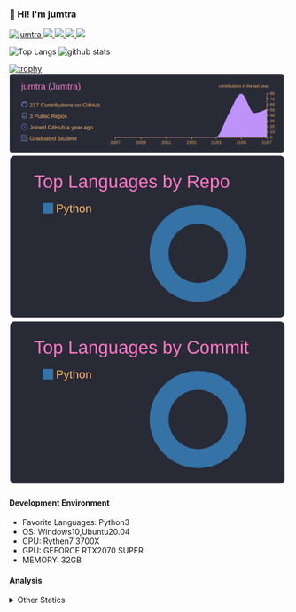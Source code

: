 ### 👋 Hi! I'm jumtra
<p align="left"> 
  <a href="https://github.com/jumtra/jumtra/">
    <img src="https://komarev.com/ghpvc/?username=jumtra" alt="jumtra" />
  </a>
  <a href="http://twitter.com/Jumtra1">
    <img height="20" src="https://img.shields.io/twitter/follow/Jumtra1?label=Twitter&logo=twitter&style=flat" />
  </a>
  <a href="https://github.com/jumtra">
    <img height="20" src="https://img.shields.io/github/followers/jumtra?label=follow&logo=github&style=flat" />
  </a>
  <a href="http://qiita.com/Jumtra">
    <img height="20" src="https://qiita-badge.apiapi.app/s/Jumtra/posts.svg" />
  </a>
  <a href="http://qiita.com/Jumtra">
    <img height="20" src="https://qiita-badge.apiapi.app/s/Jumtra/contributions.svg" />
  </a>
</p>

<p align="left"> 
  <img alt="Top Langs" height="150px" src="https://github-readme-stats.vercel.app/api/top-langs/?username=jumtra&layout=compact&count_private=true&show_icons=true&show_icons=true&theme=onedark" />
  <img alt="github stats" height="150px" src="https://github-readme-stats.vercel.app/api?username=jumtra&count_private=true&show_icons=true&show_icons=true&theme=onedark" />
</p>

[![trophy](https://github-profile-trophy.vercel.app/?username=jumtra&theme=gruvbox)](https://github.com/ryo-ma/github-profile-trophy)
[![](https://raw.githubusercontent.com/jumtra/jumtra/master/profile-summary-card-output/dracula/0-profile-details.svg)](https://github.com/vn7n24fzkq/github-profile-summary-cards)
[![](https://raw.githubusercontent.com/jumtra/jumtra/master/profile-summary-card-output/dracula/1-repos-per-language.svg)](https://github.com/vn7n24fzkq/github-profile-summary-cards)
[![](https://raw.githubusercontent.com/jumtra/jumtra/master/profile-summary-card-output/dracula/2-most-commit-language.svg)](https://github.com/vn7n24fzkq/github-profile-summary-cards)


#### Development Environment

- Favorite Languages: Python3
- OS: Windows10,Ubuntu20.04
- CPU: Rythen7 3700X
- GPU: GEFORCE RTX2070 SUPER
- MEMORY: 32GB

#### Analysis
<details>
  <summary>Other Statics</summary>
<!--START_SECTION:waka-->
![Profile Views](http://img.shields.io/badge/Profile%20Views-274-blue)

**🐱 My Github Data** 

> 🏆 31 Contributions in the Year 2021
 > 
> 📦 341.0 kB Used in Github's Storage 
 > 
> 💼 Opted to Hire
 > 
> 📜 3 Public Repositories 
 > 
> 🔑 8 Private Repositories  
 > 
**I'm an Early 🐤** 

```text
🌞 Morning    38 commits     ████░░░░░░░░░░░░░░░░░░░░░   19.49% 
🌆 Daytime    128 commits    ████████████████░░░░░░░░░   65.64% 
🌃 Evening    28 commits     ███░░░░░░░░░░░░░░░░░░░░░░   14.36% 
🌙 Night      1 commits      ░░░░░░░░░░░░░░░░░░░░░░░░░   0.51%

```
📅 **I'm Most Productive on Friday** 

```text
Monday       42 commits     █████░░░░░░░░░░░░░░░░░░░░   21.54% 
Tuesday      19 commits     ██░░░░░░░░░░░░░░░░░░░░░░░   9.74% 
Wednesday    30 commits     ███░░░░░░░░░░░░░░░░░░░░░░   15.38% 
Thursday     31 commits     ████░░░░░░░░░░░░░░░░░░░░░   15.9% 
Friday       48 commits     ██████░░░░░░░░░░░░░░░░░░░   24.62% 
Saturday     21 commits     ██░░░░░░░░░░░░░░░░░░░░░░░   10.77% 
Sunday       4 commits      ░░░░░░░░░░░░░░░░░░░░░░░░░   2.05%

```


📊 **This Week I Spent My Time On** 

```text
⌚︎ Time Zone: Asia/Tokyo

💬 Programming Languages: 
Python                   2 hrs 9 mins        ██████████████████████░░░   88.91% 
R                        12 mins             ██░░░░░░░░░░░░░░░░░░░░░░░   8.58% 
Text                     3 mins              ░░░░░░░░░░░░░░░░░░░░░░░░░   2.31% 
Other                    0 secs              ░░░░░░░░░░░░░░░░░░░░░░░░░   0.13% 
JSON                     0 secs              ░░░░░░░░░░░░░░░░░░░░░░░░░   0.08%

🔥 Editors: 
VS Code                  2 hrs 25 mins       █████████████████████████   100.0%

🐱‍💻 Projects: 
RGNP                     1 hr 5 mins         ███████████░░░░░░░░░░░░░░   45.31% 
GNP-GA                   30 mins             █████░░░░░░░░░░░░░░░░░░░░   20.8% 
GNP                      26 mins             ████░░░░░░░░░░░░░░░░░░░░░   18.29% 
クラスタリングTSP改              12 mins             ██░░░░░░░░░░░░░░░░░░░░░░░   8.78% 
RGNP-GA                  9 mins              █░░░░░░░░░░░░░░░░░░░░░░░░   6.82%

💻 Operating System: 
Windows                  2 hrs 25 mins       █████████████████████████   100.0%

```

**I Mostly Code in Python** 

```text
Python                   9 repos             █████████████████████████   100.0%

```


**Timeline**

![Chart not found](https://raw.githubusercontent.com/jumtra/jumtra/master/charts/bar_graph.png) 


 Last Updated on 19/07/2021
<!--END_SECTION:waka-->
 </details>
